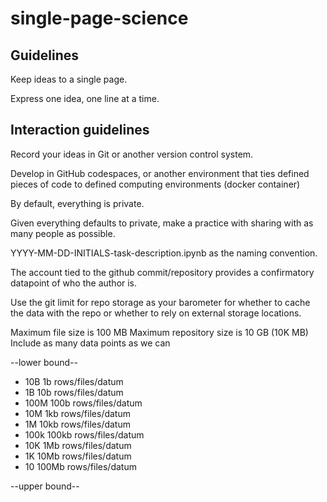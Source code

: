 # single-page-science

## Guidelines

Keep ideas to a single page.

Express one idea, one line at a time.

## Interaction guidelines

Record your ideas in Git or another version control system.

Develop in GitHub codespaces, or another environment that ties defined pieces of code to defined computing environments (docker container)

By default, everything is private.

Given everything defaults to private, make a practice with sharing with as many people as possible.

YYYY-MM-DD-INITIALS-task-description.ipynb as the naming convention.

The account tied to the github commit/repository provides a confirmatory datapoint of who the author is.

Use the git limit for repo storage as your barometer for whether to cache the data with the repo or whether to rely on external storage locations.

Maximum file size is 100 MB
Maximum repository size is 10 GB (10K MB)
Include as many data points as we can

--lower bound--

- 10B 1b rows/files/datum
- 1B 10b rows/files/datum
- 100M 100b rows/files/datum
- 10M 1kb rows/files/datum
- 1M 10kb rows/files/datum
- 100k 100kb rows/files/datum
- 10K 1Mb rows/files/datum
- 1K 10Mb rows/files/datum
- 10 100Mb rows/files/datum

--upper bound--


